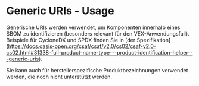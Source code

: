 # Generic URIs - Usage

Generische URIs werden verwendet, um Komponenten innerhalb eines SBOM zu identifizieren (besonders relevant für den VEX-Anwendungsfall).
Beispiele für CycloneDX und SPDX finden Sie in [der Spezifikation] (https://docs.oasis-open.org/csaf/csaf/v2.0/cs02/csaf-v2.0-cs02.html#31338-full-product-name-type---product-identification-helper---generic-uris).

Sie kann auch für herstellerspezifische Produktbezeichnungen verwendet werden, die noch nicht unterstützt werden.
